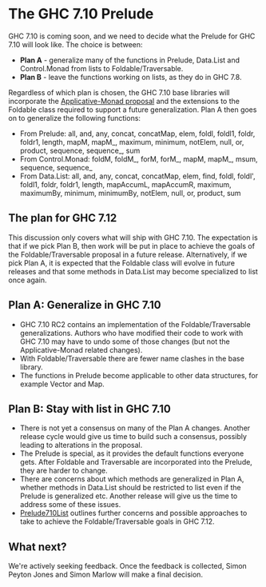 # The GHC 7.10 Prelude


GHC 7.10 is coming soon, and we need to decide what the Prelude for GHC 7.10 will look like. The choice is between:

- **Plan A** - generalize many of the functions in Prelude, Data.List and Control.Monad from lists to Foldable/Traversable.
- **Plan B** - leave the functions working on lists, as they do in GHC 7.8.


Regardless of which plan is chosen, the GHC 7.10 base libraries will incorporate the [ Applicative-Monad proposal](https://wiki.haskell.org/Functor-Applicative-Monad_Proposal) and the extensions to the Foldable class required to support a future generalization. Plan A then goes on to generalize the following functions:

- From Prelude: all, and, any, concat, concatMap, elem, foldl, foldl1, foldr, foldr1, length, mapM, mapM_, maximum, minimum, notElem, null, or, product, sequence, sequence_, sum
- From Control.Monad: foldM, foldM_, forM, forM_, mapM, mapM_, msum, sequence, sequence_
- From Data.List: all, and, any, concat, concatMap, elem, find, foldl, foldl', foldl1, foldr, foldr1, length, mapAccumL, mapAccumR, maximum, maximumBy, minimum, minimumBy, notElem, null, or, product, sum

## The plan for GHC 7.12


This discussion only covers what will ship with GHC 7.10. The expectation is that if we pick Plan B, then work will be put in place to achieve the goals of the Foldable/Traversable proposal in a future release. Alternatively, if we pick Plan A, it is expected that the Foldable class will evolve in future releases and that some methods in Data.List may become specialized to list once again.

## Plan A: Generalize in GHC 7.10

- GHC 7.10 RC2 contains an implementation of the Foldable/Traversable generalizations. Authors who have modified their code to work with GHC 7.10 may have to undo some of those changes (but not the Applicative-Monad related changes).
- With Foldable/Traversable there are fewer name clashes in the base library.
- The functions in Prelude become applicable to other data structures, for example Vector and Map.

## Plan B: Stay with list in GHC 7.10

- There is not yet a consensus on many of the Plan A changes. Another release cycle would give us time to build such a consensus, possibly leading to alterations in the proposal.
- The Prelude is special, as it provides the default functions everyone gets. After Foldable and Traversable are incorporated into the Prelude, they are harder to change.
- There are concerns about which methods are generalized in Plan A, whether methods in Data.List should be restricted to list even if the Prelude is generalized etc. Another release will give us the time to address some of these issues.
- [Prelude710List](prelude710-list) outlines further concerns and possible approaches to take to achieve the Foldable/Traversable goals in GHC 7.12.

## What next?


We're actively seeking feedback. Once the feedback is collected, Simon Peyton Jones and Simon Marlow will make a final decision.
